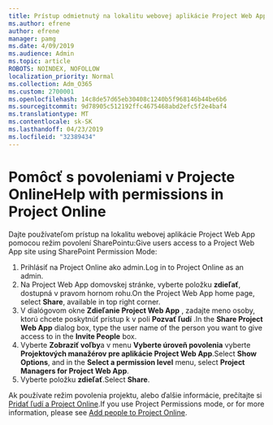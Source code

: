 ```yaml
---
title: Prístup odmietnutý na lokalitu webovej aplikácie Project Web App
ms.author: efrene
author: efrene
manager: pamg
ms.date: 4/09/2019
ms.audience: Admin
ms.topic: article
ROBOTS: NOINDEX, NOFOLLOW
localization_priority: Normal
ms.collection: Adm_O365
ms.custom: 2700001
ms.openlocfilehash: 14c8de57d65eb30408c1240b5f968146b44be6b6
ms.sourcegitcommit: 9d78905c512192ffc4675468abd2efc5f2e4baf4
ms.translationtype: MT
ms.contentlocale: sk-SK
ms.lasthandoff: 04/23/2019
ms.locfileid: "32389434"
---
```

# <a name="help-with-permissions-in-project-online"></a><span data-ttu-id="a083b-102">Pomôcť s povoleniami v Projecte Online</span><span class="sxs-lookup"><span data-stu-id="a083b-102">Help with permissions in Project Online</span></span>

<span data-ttu-id="a083b-103">Dajte používateľom prístup na lokalitu webovej aplikácie Project Web App pomocou režim povolení SharePointu:</span><span class="sxs-lookup"><span data-stu-id="a083b-103">Give users access to a Project Web App site using SharePoint Permission Mode:</span></span>

1. <span data-ttu-id="a083b-104">Prihlásiť na Project Online ako admin.</span><span class="sxs-lookup"><span data-stu-id="a083b-104">Log in to Project Online as an admin.</span></span>
2. <span data-ttu-id="a083b-105">Na Project Web App domovskej stránke, vyberte položku **zdieľať**, dostupná v pravom hornom rohu.</span><span class="sxs-lookup"><span data-stu-id="a083b-105">On the Project Web App home page, select **Share**, available in top right corner.</span></span>
3. <span data-ttu-id="a083b-106">V dialógovom okne **Zdieľanie Project Web App** , zadajte meno osoby, ktorú chcete poskytnúť prístup k v poli **Pozvať ľudí** .</span><span class="sxs-lookup"><span data-stu-id="a083b-106">In the **Share Project Web App** dialog box, type the user name of the person you want to give access to in the **Invite People** box.</span></span>
4. <span data-ttu-id="a083b-107">Vyberte **Zobraziť voľby**a v menu **Vyberte úroveň povolenia** vyberte **Projektových manažérov pre aplikácie Project Web App**.</span><span class="sxs-lookup"><span data-stu-id="a083b-107">Select **Show Options**, and in the **Select a permission level** menu, select **Project Managers for Project Web App**.</span></span>
5. <span data-ttu-id="a083b-108">Vyberte položku **zdieľať**.</span><span class="sxs-lookup"><span data-stu-id="a083b-108">Select **Share**.</span></span>

<span data-ttu-id="a083b-109">Ak používate režim povolenia projektu, alebo ďalšie informácie, prečítajte si [Pridať ľudí a Project Online](https://docs.microsoft.com/projectonline/step-2-add-people-to-project-online).</span><span class="sxs-lookup"><span data-stu-id="a083b-109">If you use Project Permissions mode, or for more information, please see [Add people to Project Online](https://docs.microsoft.com/projectonline/step-2-add-people-to-project-online).</span></span>


  


